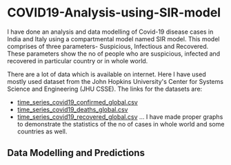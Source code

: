 # COVID19-Analysis-using-SIR-model
I have done an analysis and data modelling of Covid-19 disease cases in India and Italy using a compartmental model named SIR model.
This model comprises of three parameters- Suspicious, Infectious and Recovered. These parameters show the no of people who are suspicious, infected and recovered in particular country or in whole world.

There are a lot of data which is available on internet. Here I have used mostly used dataset from the John Hopkins University's Center for Systems Science and Engineering (JHU CSSE). The links for the datasets are:
* [time_series_covid19_confirmed_global.csv](https://github.com/CSSEGISandData/COVID-19/blob/master/csse_covid_19_data/csse_covid_19_time_series/time_series_covid19_confirmed_global.csv)
* [time_series_covid19_deaths_global.csv](https://github.com/CSSEGISandData/COVID-19/blob/master/csse_covid_19_data/csse_covid_19_time_series/time_series_covid19_deaths_global.csv)
* [time_series_covid19_recovered_global.csv](https://raw.githubusercontent.com/CSSEGISandData/COVID-19/master/csse_covid_19_data/csse_covid_19_time_series/time_series_covid19_recovered_global.csv)  ...
I have made proper graphs to demonstrate the statistics of the no of cases in whole world and some countries as well.

## Data Modelling and Predictions


